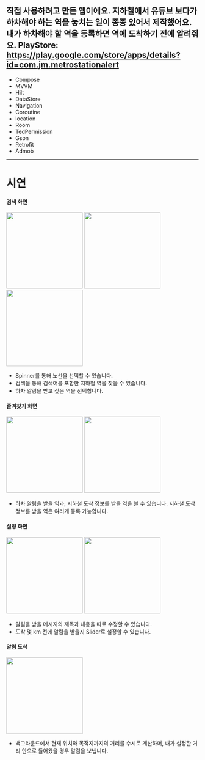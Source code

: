 직접 사용하려고 만든 앱이에요.
지하철에서 유튜브 보다가 하차해야 하는 역을 놓치는 일이 종종 있어서 제작했어요.
내가 하차해야 할 역을 등록하면 역에 도착하기 전에 알려줘요.
PlayStore: https://play.google.com/store/apps/details?id=com.jm.metrostationalert
----------------------------------
- Compose
- MVVM
- Hilt
- DataStore
- Navigation
- Coroutine
- location
- Room
- TedPermission
- Gson
- Retrofit
- Admob

----------------------------------

# 시연
#### 검색 화면

<img src = "https://github.com/user-attachments/assets/11db063a-230e-4c20-8658-f7ddfddc3fdb" width = "200">
<img src = "https://github.com/user-attachments/assets/7bec7fc3-253c-48a8-b3cf-942b5d8b0ed7" width = "200">
<img src = "https://github.com/user-attachments/assets/2c29375d-9f6a-4200-881c-61a59c97977a" width = "200">

- Spinner를 통해 노선을 선택할 수 있습니다.
- 검색을 통해 검색어를 포함한 지하철 역을 찾을 수 있습니다.
- 하차 알림을 받고 싶은 역을 선택합니다.

#### 즐겨찾기 화면
<img src = "https://github.com/user-attachments/assets/464968f4-17f4-44b8-a7b6-5a8364650be8" width = "200">
<img src = "https://github.com/user-attachments/assets/36e11c88-3d56-4eee-a675-b1893d1c2942" width = "200">

- 하차 알림을 받을 역과, 지하철 도착 정보를 받을 역을 볼 수 있습니다. 지하철 도착 정보를 받을 역은 여러개 등록 가능합니다.

#### 설정 화면
<img src = "https://github.com/user-attachments/assets/6821f6ee-ee0e-4952-b2f6-8fcc1eb6efe9" width = "200">
<img src = "https://github.com/user-attachments/assets/049d80c2-b7ac-4f43-9f78-6141cec3274e" width = "200">

- 알림을 받을 메시지의 제목과 내용을 따로 수정할 수 있습니다.
- 도착 몇 km 전에 알림을 받을지 Slider로 설정할 수 있습니다.

#### 알림 도착
<img src = "https://github.com/user-attachments/assets/61046e13-dc16-4fba-8171-fc8524c2ed44" width = "200">

- 백그라운드에서 현재 위치와 목적지까지의 거리를 수시로 계산하며, 내가 설정한 거리 안으로 들어왔을 경우 알림을 보냅니다.

